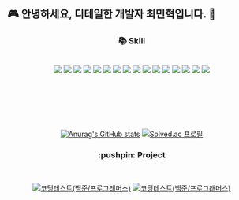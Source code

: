 ## 🎮 안녕하세요, 디테일한 개발자 최민혁입니다. 👋

<!--
<p align='center'>
    <img src="https://capsule-render.vercel.app/api?type=waving&height=200&text=KMJ&nbsp;github&nbsp;&nbsp;&fontAlign=80&fontAlignY=40&color=gradient"/>
</p>-->
<div align="center">
  <h3>📚 Skill </h3>
  <br>
<img src="https://img.shields.io/badge/C-00599C?style=for-the-badge&logo=c&logoColor=white"/></a>
<img src = "https://img.shields.io/badge/C%2B%2B-00599C?style=for-the-badge&logo=c%2B%2B&logoColor=white"/></a>
<img src = "https://img.shields.io/badge/C%23-239120?style=for-the-badge&logo=c-sharp&logoColor=white"/></a>
<img src = "https://img.shields.io/badge/R-276DC3?style=for-the-badge&logo=r&logoColor=white"/></a>
<img src = "https://img.shields.io/badge/Java-ED8B00?style=for-the-badge&logo=openjdk&logoColor=white"/></a>
<img src = "https://img.shields.io/badge/Unity-100000?style=for-the-badge&logo=unity&logoColor=white"/></a>
<img src = "https://img.shields.io/badge/unrealengine-%23313131.svg?style=for-the-badge&logo=unrealengine&logoColor=white"/></a>
<img src = "https://img.shields.io/badge/MySQL-00000F?style=for-the-badge&logo=mysql&logoColor=white"/></a>
<img src = "https://img.shields.io/badge/blender-%23F5792A.svg?style=for-the-badge&logo=blender&logoColor=white"/></a>
<img src = "https://img.shields.io/badge/GitHub-100000?style=for-the-badge&logo=github&logoColor=white"/></a>
<img src = "https://img.shields.io/badge/GIT-E44C30?style=for-the-badge&logo=git&logoColor=white"/></a>
<img src = "https://img.shields.io/badge/Firebase-039BE5?style=for-the-badge&logo=Firebase&logoColor=white"/></a>
<img src = "https://img.shields.io/badge/Visual_Studio-5C2D91?style=for-the-badge&logo=visual%20studio&logoColor=white"/></a>
<img src = "https://img.shields.io/badge/CLion-000000?style=for-the-badge&logo=clion&logoColor=white"/></a>
<img src = "https://img.shields.io/badge/Rider-000000?style=for-the-badge&logo=Rider&logoColor=white"/></a>
<img src = "https://img.shields.io/badge/Notion-%23000000.svg?style=for-the-badge&logo=notion&logoColor=white"/></a>

  <br><br>


<br><br>

[![Anurag's GitHub stats](https://github-readme-stats.vercel.app/api?username=minhyeok1232)](https://github.com/anuraghazra/github-readme-stats)
[![Solved.ac
프로필](http://mazassumnida.wtf/api/v2/generate_badge?boj=hani345)](https://solved.ac/hani345)


</div>
<div align="center">
    <h3> :pushpin: Project</h3> 
    <br>

<a href="https://github.com/minhyeok1232/codingTest"><img src="https://github-readme-stats.vercel.app/api/pin/?username=minhyeok1232&repo=codingTest&theme=react&hide_border=true&show_icons=false" alt="코딩테스트(백준/프로그래머스)" /></a>
<a href="https://github.com/minhyeok1232/UnityProject"><img src="https://github-readme-stats.vercel.app/api/pin/?username=minhyeok1232&repo=UnityProject&theme=react&hide_border=true&show_icons=false" alt="코딩테스트(백준/프로그래머스)" /></a>


